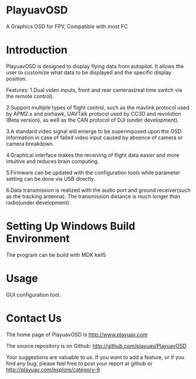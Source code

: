 # PlayuavOSD
A Graphics OSD for FPV, Compatible with most FC

Introduction
============

PlayuavOSD is designed to display flying data from autopilot. It allows the user to customize what data to be displayed and the specific display position.

Features:
1.Dual video inputs, front and rear cameras(real time switch via the remote control).

2.Support multiple types of flight control, such as the mavlink protocol used by APM2.x and pixhawk, UAVTalk protocol used by CC3D and revolution (Beta version), as well as the CAN protocol of DJI (under development).

3.A standard video signal will emerge to be superimposed upon the OSD information in case of failed video input caused by absence of camera or camera breakdown.

4.Graphical interface makes the receiving of flight data easier and more intuitive and reduces brain computing. 

5.Firmware can be updated with the configuration tools while parameter setting can be done via USB directly. 

6.Data transmission is realized with the audio port and ground receiver(such as the tracking antenna). The transmission distance is much longer than radio(under development). 


Setting Up Windows Build Environment
============
The program can be build with MDK keil5

Usage
=====

GUI configuration tool.

Contact Us
==========

The home page of PlayuavOSD is http://www.playuav.com

The source repository is on Github: http://github.com/playuav/PlayuavOSD

Your suggestions are valuable to us. If you want to add a feature, or if you find any bug, please feel free to post your report at github or http://playuav.com/explore/category-9 
